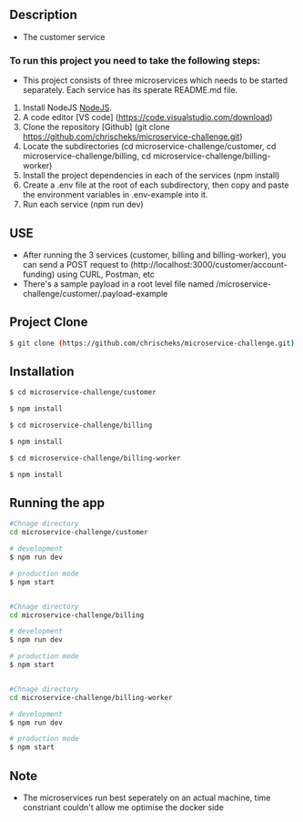 ## Description

- The customer service

### To run this project you need to take the following steps:

- This project consists of three microservices which needs to be started separately. Each service has its sperate README.md file.

1. Install NodeJS [NodeJS](https://nodejs.org/en/).
1. A code editor [VS code] (https://code.visualstudio.com/download)
1. Clone the repository [Github] (git clone https://github.com/chrischeks/microservice-challenge.git)
1. Locate the subdirectories (cd microservice-challenge/customer, cd microservice-challenge/billing, cd microservice-challenge/billing-worker)
1. Install the project dependencies in each of the services (npm install)
1. Create a .env file at the root of each subdirectory, then copy and paste the environment variables in .env-example into it.
1. Run each service (npm run dev)

## USE

- After running the 3 services (customer, billing and billing-worker), you can send a POST request to (http://localhost:3000/customer/account-funding) using CURL, Postman, etc
- There's a sample payload in a root level file named /microservice-challenge/customer/.payload-example

## Project Clone

```bash
$ git clone (https://github.com/chrischeks/microservice-challenge.git)

```

## Installation

```bash
$ cd microservice-challenge/customer

$ npm install

$ cd microservice-challenge/billing

$ npm install

$ cd microservice-challenge/billing-worker

$ npm install
```

## Running the app

```bash
#Chnage directory
cd microservice-challenge/customer

# development
$ npm run dev

# production mode
$ npm start


#Chnage directory
cd microservice-challenge/billing

# development
$ npm run dev

# production mode
$ npm start


#Chnage directory
cd microservice-challenge/billing-worker

# development
$ npm run dev

# production mode
$ npm start
```

## Note

- The microservices run best seperately on an actual machine, time constriant couldn't allow me optimise the docker side
